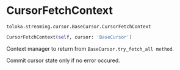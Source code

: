 # CursorFetchContext
`toloka.streaming.cursor.BaseCursor.CursorFetchContext`

```python
CursorFetchContext(self, cursor: 'BaseCursor')
```

Context manager to return from `BaseCursor.try_fetch_all method`.


Commit cursor state only if no error occured.

